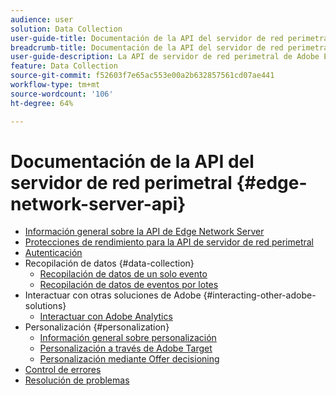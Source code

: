 ```yaml
---
audience: user
solution: Data Collection
user-guide-title: Documentación de la API del servidor de red perimetral
breadcrumb-title: Documentación de la API del servidor de red perimetral
user-guide-description: La API de servidor de red perimetral de Adobe Experience Platform ofrece una forma optimizada para que los clientes interactúen con cualquier servicio Adobe Experience Cloud o Adobe Experience Platform Edge. Aprenda a utilizar la API de servidor para una variedad de casos de uso de recopilación de datos, personalización, publicidad y marketing.
feature: Data Collection
source-git-commit: f52603f7e65ac553e00a2b632857561cd07ae441
workflow-type: tm+mt
source-wordcount: '106'
ht-degree: 64%

---
```



# Documentación de la API del servidor de red perimetral {#edge-network-server-api}


* [Información general sobre la API de Edge Network Server](overview.md)
* [Protecciones de rendimiento para la API de servidor de red perimetral](guardrails.md)
* [Autenticación](authentication.md)
* Recopilación de datos {#data-collection}
   * [Recopilación de datos de un solo evento](interactive-data-collection.md)
   * [Recopilación de datos de eventos por lotes](non-interactive-data-collection.md)
* Interactuar con otras soluciones de Adobe {#interacting-other-adobe-solutions}
   * [Interactuar con Adobe Analytics](interacting-adobe-analytics.md)
* Personalización {#personalization}
   * [Información general sobre personalización](personalization-overview.md)
   * [Personalización a través de Adobe Target](personalization-target.md)
   * [Personalización mediante Offer decisioning](personalization-offer-decisioning.md)
* [Control de errores](error-handling.md)
* [Resolución de problemas](troubleshooting.md)